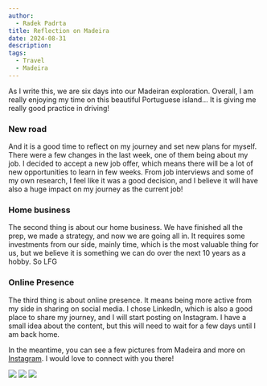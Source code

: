 ```yaml
---
author:
  - Radek Padrta
title: Reflection on Madeira
date: 2024-08-31
description: 
tags:
  - Travel
  - Madeira
---
```


As I write this, we are six days into our Madeiran exploration. Overall, I am really enjoying my time on this beautiful Portuguese island... It is giving me really good practice in driving!

### New road
And it is a good time to reflect on my journey and set new plans for myself. There were a few changes in the last week, one of them being about my job. I decided to accept a new job offer, which means there will be a lot of new opportunities to learn in few weeks. From job interviews and some of my own research, I feel like it was a good decision, and I believe it will have also a huge impact on my journey as the current job!

### Home business
The second thing is about our home business. We have finished all the prep, we made a strategy, and now we are going all in. It requires some investments from our side, mainly time, which is the most valuable thing for us, but we believe it is something we can do over the next 10 years as a hobby. So LFG

### Online Presence
The third thing is about online presence. It means being more active from my side in sharing on social media. I chose LinkedIn, which is also a good place to share my journey, and I will start posting on Instagram. I have a small idea about the content, but this will need to wait for a few days until I am back home.

In the meantime, you can see a few pictures from Madeira and more on [Instagram](https://www.instagram.com/_rapad/). I would love to connect with you there!


![](/madeira1.jpg)
![](/madeira2.jpg)
![](/madeira3.jpg)
